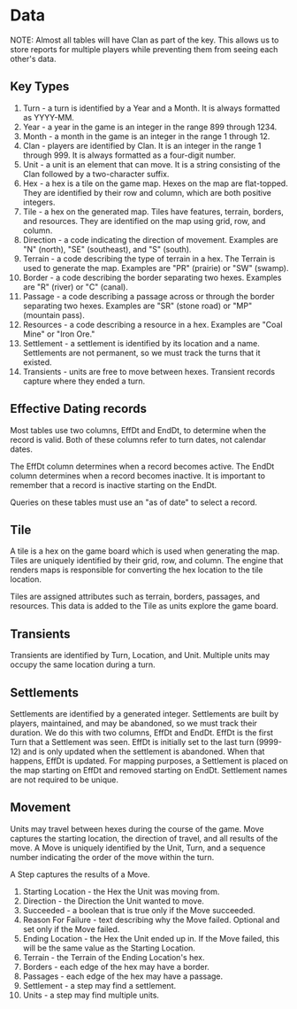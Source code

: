 # Data

NOTE:
Almost all tables will have Clan as part of the key. This allows us to store reports for multiple players while preventing them from seeing each other's data.

## Key Types

1. Turn - a turn is identified by a Year and a Month. It is always formatted as YYYY-MM.
2. Year - a year in the game is an integer in the range 899 through 1234.
3. Month - a month in the game is an integer in the range 1 through 12.
4. Clan - players are identified by Clan. It is an integer in the range 1 through 999. It is always formatted as a four-digit number.
5. Unit - a unit is an element that can move. It is a string consisting of the Clan followed by a two-character suffix.
6. Hex - a hex is a tile on the game map. Hexes on the map are flat-topped. They are identified by their row and column, which are both positive integers.
7. Tile - a hex on the generated map. Tiles have features, terrain, borders, and resources. They are identified on the map using grid, row, and column.
8. Direction - a code indicating the direction of movement. Examples are "N" (north), "SE" (southeast), and "S" (south).
9. Terrain - a code describing the type of terrain in a hex. The Terrain is used to generate the map. Examples are "PR" (prairie) or "SW" (swamp).
10. Border - a code describing the border separating two hexes. Examples are "R" (river) or "C" (canal).
11. Passage - a code describing a passage across or through the border separating two hexes. Examples are "SR" (stone road) or "MP" (mountain pass).
12. Resources - a code describing a resource in a hex. Examples are "Coal Mine" or "Iron Ore."
13. Settlement - a settlement is identified by its location and a name. Settlements are not permanent, so we must track the turns that it existed.
14. Transients - units are free to move between hexes. Transient records capture where they ended a turn.

## Effective Dating records
Most tables use two columns, EffDt and EndDt, to determine when the record is valid.
Both of these columns refer to turn dates, not calendar dates.

The EffDt column determines when a record becomes active.
The EndDt column determines when a record becomes inactive.
It is important to remember that a record is inactive starting on the EndDt.

Queries on these tables must use an "as of date" to select a record.

## Tile
A tile is a hex on the game board which is used when generating the map.
Tiles are uniquely identified by their grid, row, and column.
The engine that renders maps is responsible for converting the hex location to the tile location.

Tiles are assigned attributes such as terrain, borders, passages, and resources.
This data is added to the Tile as units explore the game board.

## Transients
Transients are identified by Turn, Location, and Unit.
Multiple units may occupy the same location during a turn.

## Settlements
Settlements are identified by a generated integer.
Settlements are built by players, maintained, and may be abandoned, so we must track their duration.
We do this with two columns, EffDt and EndDt.
EffDt is the first Turn that a Settlement was seen.
EffDt is initially set to the last turn (9999-12) and is only updated when the settlement is abandoned.
When that happens, EffDt is updated.
For mapping purposes, a Settlement is placed on the map starting on EffDt and removed starting on EndDt.
Settlement names are not required to be unique.

## Movement

Units may travel between hexes during the course of the game.
Move captures the starting location, the direction of travel, and all results of the move.
A Move is uniquely identified by the Unit, Turn, and a sequence number indicating the order of the move within the turn.

A Step captures the results of a Move.

1. Starting Location - the Hex the Unit was moving from.
2. Direction - the Direction the Unit wanted to move.
3. Succeeded - a boolean that is true only if the Move succeeded.
4. Reason For Failure - text describing why the Move failed. Optional and set only if the Move failed.
5. Ending Location - the Hex the Unit ended up in. If the Move failed, this will be the same value as the Starting Location.
6. Terrain - the Terrain of the Ending Location's hex.
7. Borders - each edge of the hex may have a border.
8. Passages - each edge of the hex may have a passage.
9. Settlement - a step may find a settlement.
10. Units - a step may find multiple units.


